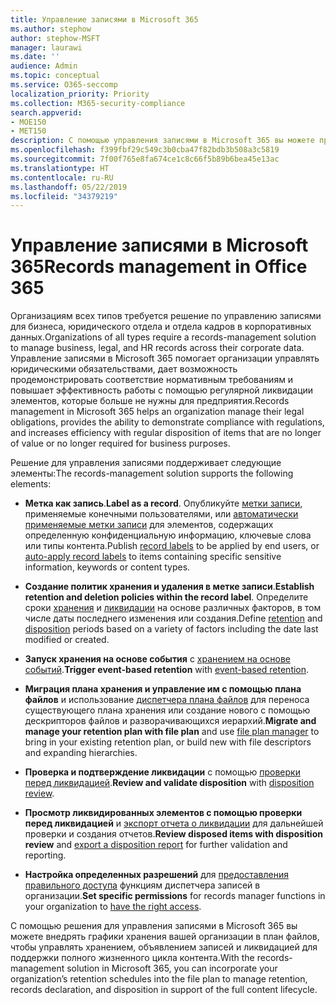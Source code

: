 ```yaml
---
title: Управление записями в Microsoft 365
ms.author: stephow
author: stephow-MSFT
manager: laurawi
ms.date: ''
audience: Admin
ms.topic: conceptual
ms.service: O365-seccomp
localization_priority: Priority
ms.collection: M365-security-compliance
search.appverid:
- MOE150
- MET150
description: С помощью управления записями в Microsoft 365 вы можете применять определенные графики хранения вашей организации к плану файлов, чтобы управлять хранением, объявлением записей и ликвидацией для поддержки полного жизненного цикла контента.
ms.openlocfilehash: f399fbf29c549c3b0cba47f82bdb3b508a3c5819
ms.sourcegitcommit: 7f00f765e8fa674ce1c8c66f5b89b6bea45e13ac
ms.translationtype: HT
ms.contentlocale: ru-RU
ms.lasthandoff: 05/22/2019
ms.locfileid: "34379219"
---
```

# <a name="records-management-in-microsoft-365"></a><span data-ttu-id="84aa9-103">Управление записями в Microsoft 365</span><span class="sxs-lookup"><span data-stu-id="84aa9-103">Records management in Office 365</span></span>

<span data-ttu-id="84aa9-104">Организациям всех типов требуется решение по управлению записями для бизнеса, юридического отдела и отдела кадров в корпоративных данных.</span><span class="sxs-lookup"><span data-stu-id="84aa9-104">Organizations of all types require a records-management solution to manage business, legal, and HR records across their corporate data.</span></span> <span data-ttu-id="84aa9-105">Управление записями в Microsoft 365 помогает организации управлять юридическими обязательствами, дает возможность продемонстрировать соответствие нормативным требованиям и повышает эффективность работы с помощью регулярной ликвидации элементов, которые больше не нужны для предприятия.</span><span class="sxs-lookup"><span data-stu-id="84aa9-105">Records management in Microsoft 365 helps an organization manage their legal obligations, provides the ability to demonstrate compliance with regulations, and increases efficiency with regular disposition of  items that are no longer of value or no longer required for business purposes.</span></span>

<span data-ttu-id="84aa9-106">Решение для управления записями поддерживает следующие элементы:</span><span class="sxs-lookup"><span data-stu-id="84aa9-106">The records-management solution supports the following elements:</span></span> 

-   <span data-ttu-id="84aa9-107">**Метка как запись**.</span><span class="sxs-lookup"><span data-stu-id="84aa9-107">**Label as a record**.</span></span> <span data-ttu-id="84aa9-108">Опубликуйте [метки записи](labels.md#using-retention-labels-for-records-management), применяемые конечными пользователями, или [автоматически применяемые метки записи](labels.md#applying-a-retention-label-automatically-based-on-conditions) для элементов, содержащих определенную конфиденциальную информацию, ключевые слова или типы контента.</span><span class="sxs-lookup"><span data-stu-id="84aa9-108">Publish [record labels](labels.md#using-retention-labels-for-records-management) to be applied by end users, or [auto-apply record labels](labels.md#applying-a-retention-label-automatically-based-on-conditions) to items containing specific sensitive information, keywords or content types.</span></span>

-   <span data-ttu-id="84aa9-109">**Создание политик хранения и удаления в метке записи**.</span><span class="sxs-lookup"><span data-stu-id="84aa9-109">**Establish retention and deletion policies within the record label**.</span></span> <span data-ttu-id="84aa9-110">Определите сроки [хранения](retention-policies.md#retaining-content-for-a-specific-period-of-time) и [ликвидации](retention-policies.md#deleting-content-thats-older-than-a-specific-age) на основе различных факторов, в том числе даты последнего изменения или создания.</span><span class="sxs-lookup"><span data-stu-id="84aa9-110">Define [retention](retention-policies.md#retaining-content-for-a-specific-period-of-time) and [disposition](retention-policies.md#deleting-content-thats-older-than-a-specific-age) periods based on a variety of factors including the date last modified or created.</span></span>

-   <span data-ttu-id="84aa9-111">**Запуск хранения на основе события** с [хранением на основе событий](event-driven-retention.md).</span><span class="sxs-lookup"><span data-stu-id="84aa9-111">**Trigger event-based retention** with [event-based retention](event-driven-retention.md).</span></span>

-   <span data-ttu-id="84aa9-112">**Миграция плана хранения и управление им с помощью плана файлов** и использование [диспетчера плана файлов](file-plan-manager.md) для переноса существующего плана хранения или создание нового с помощью дескрипторов файлов и разворачивающихся иерархий.</span><span class="sxs-lookup"><span data-stu-id="84aa9-112">**Migrate and manage your retention plan with file plan** and use [file plan manager](file-plan-manager.md) to bring in your existing retention plan, or build new with file descriptors and expanding hierarchies.</span></span>

-   <span data-ttu-id="84aa9-113">**Проверка и подтверждение ликвидации** с помощью [проверки перед ликвидацией](disposition-reviews.md).</span><span class="sxs-lookup"><span data-stu-id="84aa9-113">**Review and validate disposition** with [disposition review](disposition-reviews.md).</span></span>

-   <span data-ttu-id="84aa9-114">**Просмотр ликвидированных элементов с помощью проверки перед ликвидацией** и [экспорт отчета о ликвидации](disposition-reviews.md#export-the-disposition-items) для дальнейшей проверки и создания отчетов.</span><span class="sxs-lookup"><span data-stu-id="84aa9-114">**Review disposed items with disposition review** and [export a disposition report](disposition-reviews.md#export-the-disposition-items) for further validation and reporting.</span></span>

-   <span data-ttu-id="84aa9-115">**Настройка определенных разрешений** для [предоставления правильного доступа](permissions-in-the-security-and-compliance-center.md) функциям диспетчера записей в организации.</span><span class="sxs-lookup"><span data-stu-id="84aa9-115">**Set specific permissions** for records manager functions in your organization to [have the right access](permissions-in-the-security-and-compliance-center.md).</span></span>

<span data-ttu-id="84aa9-116">С помощью решения для управления записями в Microsoft 365 вы можете внедрять графики хранения вашей организации в план файлов, чтобы управлять хранением, объявлением записей и ликвидацией для поддержки полного жизненного цикла контента.</span><span class="sxs-lookup"><span data-stu-id="84aa9-116">With the records-management solution in Microsoft 365, you can incorporate your organization’s retention schedules into the file plan to manage retention, records declaration, and disposition in support of the full content lifecycle.</span></span> 
